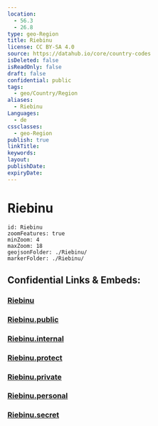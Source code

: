 ```yaml
---
location:
  - 56.3
  - 26.8
type: geo-Region
title: Riebinu
license: CC BY-SA 4.0
source: https://datahub.io/core/country-codes
isDeleted: false
isReadOnly: false
draft: false
confidential: public
tags:
  - geo/Country/Region
aliases:
  - Riebinu
Languages:
  - de
cssclasses:
  - geo-Region
publish: true
linkTitle:
keywords:
layout:
publishDate:
expiryDate:
---
```


# Riebinu

```leaflet
id: Riebinu
zoomFeatures: true 
minZoom: 4 
maxZoom: 18
geojsonFolder: ./Riebinu/
markerFolder: ./Riebinu/
```


## Confidential Links & Embeds: 

### [Riebinu](/_Standards/Earth/Continent/Europe/Europe~North/Latvia/Counties/Riebinu.md) 

### [Riebinu.public](/_public/Earth/Continent/Europe/Europe~North/Latvia/Counties/Riebinu.public.md) 

### [Riebinu.internal](/_internal/Earth/Continent/Europe/Europe~North/Latvia/Counties/Riebinu.internal.md) 

### [Riebinu.protect](/_protect/Earth/Continent/Europe/Europe~North/Latvia/Counties/Riebinu.protect.md) 

### [Riebinu.private](/_private/Earth/Continent/Europe/Europe~North/Latvia/Counties/Riebinu.private.md) 

### [Riebinu.personal](/_personal/Earth/Continent/Europe/Europe~North/Latvia/Counties/Riebinu.personal.md) 

### [Riebinu.secret](/_secret/Earth/Continent/Europe/Europe~North/Latvia/Counties/Riebinu.secret.md)

